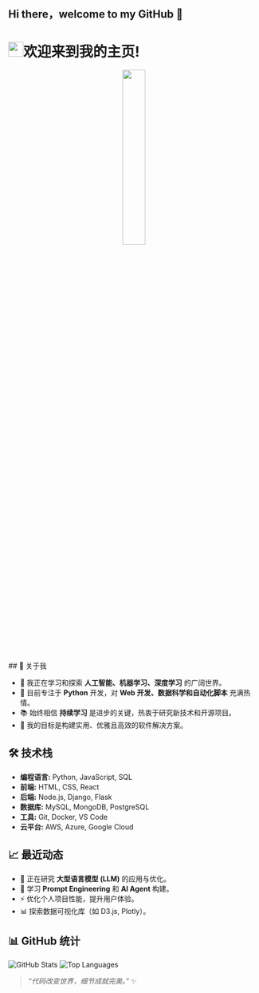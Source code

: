 ## Hi there，welcome to my GitHub 👋

<h1><img src="https://emojis.slackmojis.com/emojis/images/1531849430/4246/blob-sunglasses.gif?1531849430" width="30"/>欢迎来到我的主页!</h1>

<p align="center">
  <img src="https://cdn.jsdelivr.net/gh/jasonkayzk/jasonkayzk@master/hello-world.gif" width="30%">
</p>
## 👤 关于我

- 🌱 我正在学习和探索 **人工智能、机器学习、深度学习** 的广阔世界。
- 💼 目前专注于 **Python** 开发，对 **Web 开发、数据科学和自动化脚本** 充满热情。
- 📚 始终相信 **持续学习** 是进步的关键，热衷于研究新技术和开源项目。
- 🎯 我的目标是构建实用、优雅且高效的软件解决方案。

## 🛠️ 技术栈

- **编程语言:** Python, JavaScript, SQL
- **前端:** HTML, CSS, React
- **后端:** Node.js, Django, Flask
- **数据库:** MySQL, MongoDB, PostgreSQL
- **工具:** Git, Docker, VS Code
- **云平台:** AWS, Azure, Google Cloud

## 📈 最近动态

- 🔭 正在研究 **大型语言模型 (LLM)** 的应用与优化。
- 🌱 学习 **Prompt Engineering** 和 **AI Agent** 构建。
- ⚡ 优化个人项目性能，提升用户体验。
- 📊 探索数据可视化库（如 D3.js, Plotly）。

## 📊 GitHub 统计

![GitHub Stats](https://github-readme-stats.vercel.app/api?username=yourusername&show_icons=true&theme=radical)
![Top Languages](https://github-readme-stats.vercel.app/api/top-langs/?username=yourusername&layout=compact&theme=radical)

> *“代码改变世界，细节成就完美。”* ✨